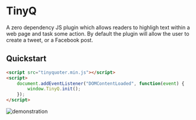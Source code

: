 # TinyQ
A zero dependency JS plugin which allows readers to highligh text within a web page and task some action. By default the plugin will allow the user to create a tweet, or a Facebook post.

## Quickstart

```html
<script src="tinyquoter.min.js"></script>
<script>
    document.addEventListener("DOMContentLoaded", function(event) {
        window.TinyQ.init();
    });
</script>
```

![demonstration](https://raw.githubusercontent.com/aruminant/tinyq/master/docs/demonstration.png)  